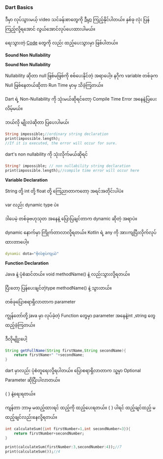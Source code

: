 ### Dart Basics

ဒီမှာ လုပ်သွားမယ့် video သင်ခန်းစာတွေကို [ဒီမှာ]() ကြည့်နိုင်ပါတယ်။ နှစ်ခု လုံး ပြန်ကြည့်လို့ရအောင် လွယ်အောင်လုပ်ပေးထားပါမယ်။

ရေးသွားတဲ့ [Code]() တွေကို လည်း ထည့်ပေးသွားမှာ ဖြစ်ပါတယ်။

**Sound Non Nullability**

**Sound Non Nullability**

Nullability ဆိုတာ null ဖြစ်မဖြစ်ကို စစ်ပေးနိုင်တဲ့ အရာပေါ့။ နဂိုက variable တစ်ခုက Null ဖြစ်နေတယ်ဆိုတာ Run Time မှာမှ သိခဲ့ကြတယ်။

Dart ရဲ့ Non-Nullability ကို သုံးမယ်ဆိုရင်တော့ Compile Time Error အနေနဲ့ပြပေးလိမ့်မယ်။

ဘယ်လို မျိုးလဲဆိုတာ ပြပေးပါမယ်၊

```dart
String impossible;//ordinary string declaration
print(impossible.length);
//If it is executed, the error will occur for sure.
```

dart's non nullability ကို သုံးလိုက်မယ်ဆိုရင်

```dart
String? impossible; // non nullability string declaration
print(impossible.length);//compile time error will occur here
```

**Variable Declaration**

String တို့ int တို့ float တို့ ကြေညာတာကတော့ အရင်အတိုင်းပါပဲ။

var လည်း dynamic type ပဲ။

ဒါပေမဲ့ တစ်ခုဗဟုသုတ အနေနဲ့ ပြောပြချင်တာက dynamic ဆိုတဲ့ အရာပဲ။

dynamic နောက်မှာ ကြိုက်တာလာလို့ရတယ်။ Kotlin ရဲ့ any ကို အားကျပြီးလိုက်လုပ်ထားတာပေါ့။

```dart
dynamic dota="ဗိုလ်စွပ်ကျယ်"
```

**Function Declaration**

Java နဲ့ ပုံစံဆင်တယ်။ void methodName() နဲ့ လည်းသွားလို့ရတယ်။

ပြီးတော့ ပြန်ပေးချင်တဲ့type methodName() နဲ့ သွားတယ်။

တစ်ခုပြောစရာရှိလာတာက parameter

ကျွန်တော်တို့ java မှာ လုပ်ခဲ့တဲ့ Function တွေမှာ parameter အနေနဲ့int ,string တွေထည့်ခဲ့ကြတယ်။

ဒီလိုမျိုုးပေါ့

```java
String getFullName(String firstName,String secondName){
    return firstName+" "+secondName;
}
```

 dart မှာလည်း ပုံစံတူရေးလို့ရပါတယ်။ ပြောစရာရှိလာတာက သူ့မှာ Optional Parameter ဆိုပြီးပါလာတယ်။

{ } နဲ့ရေးရတယ်။

ကျန်တာ ဘာမှ မထည့်ထားရင် ထည့်ကို ထည့်ပေးရတယ်။  { } ပါရင် ထည့်ချင်ထည့် မထည့်ချင်လည်းနေလို့ရတယ်။

```dart
int calculateSum({int firstNumber=1,int secondNumber=3}){
    return firstNumber+secondNumber;
}
```

```dart
print(calculateSum(firstNumber:3,secondNumber:4));//7
print(calculateSum());//4
```


